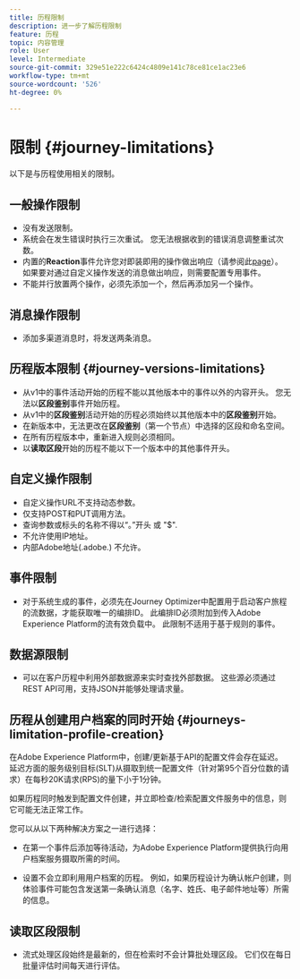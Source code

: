 ```yaml
---
title: 历程限制
description: 进一步了解历程限制
feature: 历程
topic: 内容管理
role: User
level: Intermediate
source-git-commit: 329e51e222c6424c4809e141c78ce81ce1ac23e6
workflow-type: tm+mt
source-wordcount: '526'
ht-degree: 0%

---
```


# 限制 {#journey-limitations}

以下是与历程使用相关的限制。

## 一般操作限制

* 没有发送限制。 
* 系统会在发生错误时执行三次重试。 您无法根据收到的错误消息调整重试次数。 
* 内置的&#x200B;**Reaction**&#x200B;事件允许您对即装即用的操作做出响应（请参阅此[page](../building-journeys/reaction-events.md)）。 如果要对通过自定义操作发送的消息做出响应，则需要配置专用事件。 
* 不能并行放置两个操作，必须先添加一个，然后再添加另一个操作。

## 消息操作限制

* 添加多渠道消息时，将发送两条消息。

## 历程版本限制 {#journey-versions-limitations}

* 从v1中的事件活动开始的历程不能以其他版本中的事件以外的内容开头。 您无法以&#x200B;**区段鉴别**&#x200B;事件开始历程。
* 从v1中的&#x200B;**区段鉴别**&#x200B;活动开始的历程必须始终以其他版本中的&#x200B;**区段鉴别**&#x200B;开始。
* 在新版本中，无法更改在&#x200B;**区段鉴别**（第一个节点）中选择的区段和命名空间。
* 在所有历程版本中，重新进入规则必须相同。
* 以&#x200B;**读取区段**开始的历程不能以下一个版本中的其他事件开头。
 

## 自定义操作限制

* 自定义操作URL不支持动态参数。 
* 仅支持POST和PUT调用方法。 
* 查询参数或标头的名称不得以“。”开头 或 &quot;$&quot;. 
* 不允许使用IP地址。 
* 内部Adobe地址(.adobe.) 不允许。
 

## 事件限制

* 对于系统生成的事件，必须先在Journey Optimizer中配置用于启动客户旅程的流数据，才能获取唯一的编排ID。 此编排ID必须附加到传入Adobe Experience Platform的流有效负载中。 此限制不适用于基于规则的事件。
 

## 数据源限制

* 可以在客户历程中利用外部数据源来实时查找外部数据。 这些源必须通过REST API可用，支持JSON并能够处理请求量。

## 历程从创建用户档案的同时开始 {#journeys-limitation-profile-creation}

在Adobe Experience Platform中，创建/更新基于API的配置文件会存在延迟。 延迟方面的服务级别目标(SLT)从摄取到统一配置文件（针对第95个百分位数的请求）在每秒20K请求(RPS)的量下小于1分钟。

如果历程同时触发到配置文件创建，并立即检查/检索配置文件服务中的信息，则它可能无法正常工作。

您可以从以下两种解决方案之一进行选择：

* 在第一个事件后添加等待活动，为Adobe Experience Platform提供执行向用户档案服务摄取所需的时间。

* 设置不会立即利用用户档案的历程。 例如，如果历程设计为确认帐户创建，则体验事件可能包含发送第一条确认消息（名字、姓氏、电子邮件地址等）所需的信息。

## 读取区段限制

* 流式处理区段始终是最新的，但在检索时不会计算批处理区段。 它们仅在每日批量评估时间每天进行评估。
